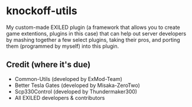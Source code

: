 # knockoff-utils
My custom-made EXILED plugin (a framework that allows you to create game extentions, plugins in this case) that can help out server developers by mashing together a few select plugins, taking their pros, and porting them (programmed by myself) into this plugin.

## Credit (where it's due)
- Common-Utils (developed by ExMod-Team)
- Better Tesla Gates (developed by Misaka-ZeroTwo)
- Scp330Control (developed by Thundermaker300)
- All EXILED developers & contributors
